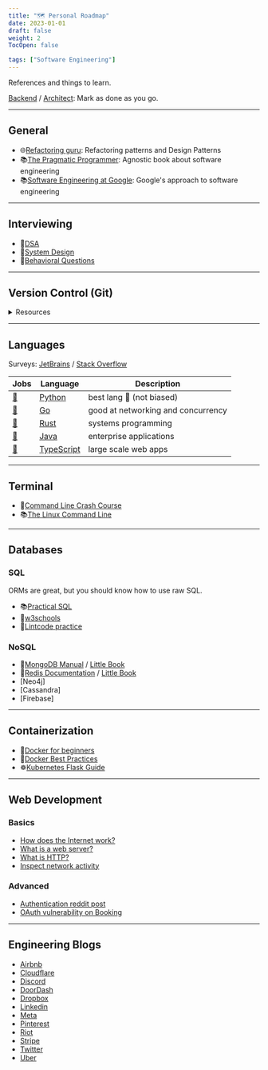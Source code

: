 ```yaml
---
title: "🗺️ Personal Roadmap"
date: 2023-01-01
draft: false
weight: 2
TocOpen: false

tags: ["Software Engineering"]
---
```


References and things to learn.

<!--more-->

[Backend](https://roadmap.sh/backend/)
/ [Architect](https://roadmap.sh/software-architect/):
Mark as done as you go.

---

## General

- 🌐[Refactoring guru](https://refactoring.guru): Refactoring patterns and Design Patterns
- 📚[The Pragmatic Programmer](https://pragprog.com/titles/tpp20/the-pragmatic-programmer-20th-anniversary-edition/): Agnostic book about software engineering
- 📚[Software Engineering at Google](https://abseil.io/resources/swe-book/html/toc.html): Google's approach to software engineering

---

## Interviewing

- 📝[DSA](/dsa)
- 📝[System Design](/system-design/)
- 📝[Behavioral Questions](/behavioral-questions/)

---

## Version Control (Git)

<details>
<summary>Resources</summary>

- ✨[**Cheatsheet**](https://training.github.com/downloads/github-git-cheat-sheet/)
- 🌐[Git Flow](https://nvie.com/posts/a-successful-git-branching-model/) / [Github Flow](https://docs.github.com/en/get-started/quickstart/github-flow)
- 🔨[Gitmoji](https://gitmoji.dev/) / [Conventional Commits](https://www.conventionalcommits.org/en/v1.0.0/)
- 💩[Oh Shit, Git!?!](https://ohshitgit.com/)

</details>

---

## Languages

Surveys: [JetBrains](https://www.jetbrains.com/lp/devecosystem-2022/) / [Stack Overflow](https://insights.stackoverflow.com/survey)

| Jobs                                                                       | Language                  | Description                        |
| -------------------------------------------------------------------------- | ------------------------- | ---------------------------------- |
| [💼](https://www.linkedin.com/jobs/search/?keywords=python&location=Spain) | [Python](/python)         | best lang 🐍 (not biased)          |
| [💼](https://www.linkedin.com/jobs/search/?keywords=Golang&location=Spain) | [Go](/go)                 | good at networking and concurrency |
| [💼](https://www.linkedin.com/jobs/search/?keywords=rust&location=Spain)   | [Rust](/rust)             | systems programming                |
| [💼](https://www.linkedin.com/jobs/search/?keywords=java&location=Spain)   | [Java](/java)             | enterprise applications            |
| [💼](https://www.linkedin.com/jobs/search/?keywords=nodejs&location=Spain) | [TypeScript](/typescript) | large scale web apps               |

---

## Terminal

- 📝[Command Line Crash Course](https://developer.mozilla.org/en-US/docs/Learn/Tools_and_testing/Understanding_client-side_tools/Command_line)
- 📚[The Linux Command Line](https://nostarch.com/tlcl2)

---

## Databases

### SQL

ORMs are great, but you should know how to use raw SQL.

- 📚[Practical SQL](https://www.practicalsql.com/)
- 📝[w3schools](https://www.w3schools.com/sql/)
- 🥋[Lintcode practice](https://www.lintcode.com/problem/?typeId=3)

### NoSQL

- 📗[MongoDB Manual](https://www.mongodb.com/docs/manual) / [Little Book](https://www.openmymind.net/2011/3/28/The-Little-MongoDB-Book/)
- 📕[Redis Documentation](https://redis.io/docs/manual/) / [Little Book](https://www.openmymind.net/2012/1/23/The-Little-Redis-Book/)
- [Neo4j]
- [Cassandra]
- [Firebase]

---

## Containerization

- 🐋[Docker for beginners](https://testdriven.io/blog/docker-for-beginners/)
- 🎨[Docker Best Practices](https://testdriven.io/blog/docker-best-practices/)
- ☸️[Kubernetes Flask Guide](https://testdriven.io/blog/running-flask-on-kubernetes/)

---

## Web Development

### Basics

- [How does the Internet work?](https://tutorial.djangogirls.org/en/how_the_internet_works/)
- [What is a web server?](https://developer.mozilla.org/en-US/docs/Learn/Common_questions/What_is_a_web_server)
- [What is HTTP?](https://www.cloudflare.com/en-gb/learning/ddos/glossary/hypertext-transfer-protocol-http/)
- [Inspect network activity](https://developer.chrome.com/docs/devtools/network/)

### Advanced

- [Authentication reddit post](https://www.reddit.com/r/nextjs/comments/svr3zy/authentication_with_nextjs_the_dos_and_donts_and/)
- [OAuth vulnerability on Booking](https://salt.security/blog/traveling-with-oauth-account-takeover-on-booking-com)

---

## Engineering Blogs

- [Airbnb](https://medium.com/airbnb-engineering/airbnb-engineering-infrastructure/home)
- [Cloudflare](https://blog.cloudflare.com/)
- [Discord](https://discord.com/category/engineering)
- [DoorDash](https://doordash.engineering/blog/)
- [Dropbox](https://dropbox.tech/infrastructure)
- [Linkedin](https://engineering.linkedin.com/blog)
- [Meta](https://engineering.fb.com/)
- [Pinterest](https://medium.com/pinterest-engineering)
- [Riot](https://technology.riotgames.com/)
- [Stripe](https://stripe.com/blog/engineering)
- [Twitter](https://blog.twitter.com/engineering/en_us)
- [Uber](https://eng.uber.com/)
